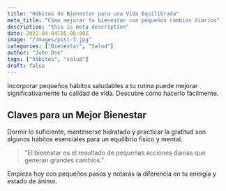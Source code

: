 ```yaml
---
title: "Hábitos de Bienestar para una Vida Equilibrada"
meta_title: "Cómo mejorar tu bienestar con pequeños cambios diarios"
description: "this is meta description"
date: 2022-04-04T05:00:00Z
image: "/images/post-3.jpg"
categories: ["Bienestar", "Salud"]
author: "John Doe"
tags: ["hábitos", "salud"]
draft: false
---
```


Incorporar pequeños hábitos saludables a tu rutina puede mejorar significativamente tu calidad de vida. Descubre cómo hacerlo fácilmente.

## Claves para un Mejor Bienestar

Dormir lo suficiente, mantenerse hidratado y practicar la gratitud son algunos hábitos esenciales para un equilibrio físico y mental.

> "El bienestar es el resultado de pequeñas acciones diarias que generan grandes cambios."

Empieza hoy con pequeños pasos y notarás la diferencia en tu energía y estado de ánimo.
